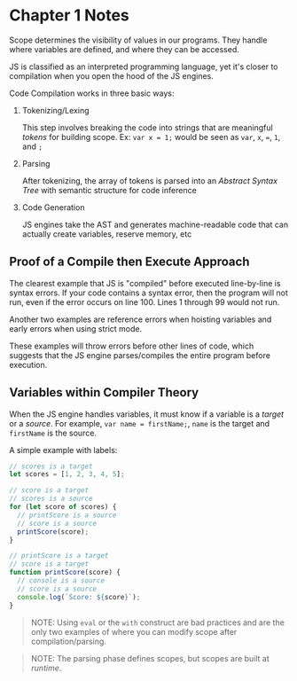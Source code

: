 # Chapter 1 Notes

Scope determines the visibility of values in our programs. They handle where variables are defined, and where they can be accessed.

JS is classified as an interpreted programming language, yet it's closer to compilation when you open the hood of the JS engines.

Code Compilation works in three basic ways:

1. Tokenizing/Lexing

   This step involves breaking the code into strings that are meaningful _tokens_ for building scope. Ex:
   `var x = 1;` would be seen as `var`, `x`, `=`, `1`, and `;`

2. Parsing

   After tokenizing, the array of tokens is parsed into an _Abstract Syntax Tree_ with semantic structure for code inference

3. Code Generation

   JS engines take the AST and generates machine-readable code that can actually create variables, reserve memory, etc

## Proof of a Compile then Execute Approach

The clearest example that JS is "compiled" before executed line-by-line is syntax errors. If your code contains a syntax error, then the program will not run, even if the error occurs on line 100. Lines 1 through 99 would not run.

Another two examples are reference errors when hoisting variables and early errors when using strict mode.

These examples will throw errors before other lines of code, which suggests that the JS engine parses/compiles the entire program before execution.

## Variables within Compiler Theory

When the JS engine handles variables, it must know if a variable is a _target_ or a _source_. For example, `var name = firstName;`, `name` is the target and `firstName` is the source.

A simple example with labels:

```js
// scores is a target
let scores = [1, 2, 3, 4, 5];

// score is a target
// scores is a source
for (let score of scores) {
  // printScore is a source
  // score is a source
  printScore(score);
}

// printScore is a target
// score is a target
function printScore(score) {
  // console is a source
  // score is a source
  console.log(`Score: ${score}`);
}
```

> NOTE: Using `eval` or the `with` construct are bad practices and are the only two examples of where you can modify scope after compilation/parsing.

> NOTE: The parsing phase defines scopes, but scopes are built at _runtime_.